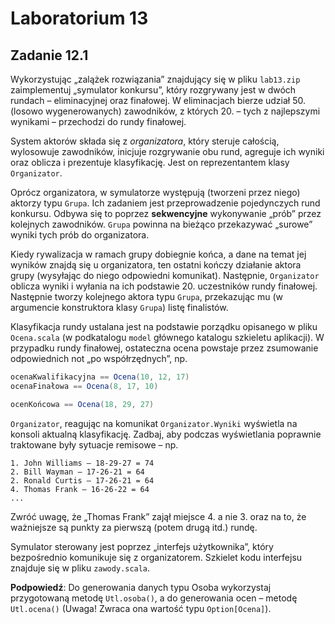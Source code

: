 # Laboratorium 13

## Zadanie 12.1

Wykorzystując „zalążek rozwiązania” znajdujący się w pliku `lab13.zip` zaimplementuj „symulator konkursu”, który rozgrywany jest w dwóch rundach – eliminacyjnej oraz finałowej. W eliminacjach bierze udział 50. (losowo wygenerowanych) zawodników, z których 20. – tych z najlepszymi wynikami – przechodzi do rundy finałowej.

System aktorów składa się z _organizatora_, który steruje całością, wylosowuje zawodników, inicjuje rozgrywanie obu rund, agreguje ich wyniki oraz oblicza i prezentuje klasyfikację. Jest on reprezentantem klasy `Organizator`.

Oprócz organizatora, w symulatorze występują (tworzeni przez niego) aktorzy typu `Grupa`. Ich zadaniem jest przeprowadzenie pojedynczych rund konkursu. Odbywa się to poprzez __sekwencyjne__ wykonywanie „prób” przez kolejnych zawodników. `Grupa` powinna na bieżąco przekazywać „surowe” wyniki tych prób do organizatora.

Kiedy rywalizacja w ramach grupy dobiegnie końca, a dane na temat jej wyników znajdą się u organizatora, ten ostatni kończy działanie aktora grupy (wysyłając do niego odpowiedni komunikat). Następnie, `Organizator` oblicza wyniki i wyłania na ich podstawie 20. uczestników rundy finałowej. Następnie tworzy kolejnego aktora typu `Grupa`, przekazując mu (w argumencie konstruktora klasy `Grupa`) listę finalistów.

Klasyfikacja rundy ustalana jest na podstawie porządku opisanego w pliku `Ocena.scala` (w podkatalogu `model` głównego katalogu szkieletu aplikacji). W przypadku rundy finałowej, ostateczna ocena powstaje przez zsumowanie odpowiednich not „po współrzędnych”, np.
```scala
ocenaKwalifikacyjna == Ocena(10, 12, 17)
ocenaFinałowa == Ocena(8, 17, 10)

ocenKońcowa == Ocena(18, 29, 27)
```

`Organizator`, reagując na komunikat `Organizator.Wyniki` wyświetla na konsoli aktualną klasyfikację. Zadbaj, aby podczas wyświetlania poprawnie traktowane były sytuacje remisowe – np.
```
1. John Williams – 18-29-27 = 74
2. Bill Wayman – 17-26-21 = 64
2. Ronald Curtis – 17-26-21 = 64
4. Thomas Frank – 16-26-22 = 64
...
```

Zwróć uwagę, że „Thomas Frank” zajął miejsce 4. a nie 3. oraz na to, że ważniejsze są punkty za pierwszą (potem drugą itd.) rundę.

Symulator sterowany jest poprzez „interfejs użytkownika”, który bezpośrednio komunikuje się z organizatorem. Szkielet kodu interfejsu znajduje się w pliku `zawody.scala`.

__Podpowiedź__: Do generowania danych typu Osoba wykorzystaj przygotowaną metodę `Utl.osoba()`, a do generowania ocen – metodę `Utl.ocena()` (Uwaga! Zwraca ona wartość typu `Option[Ocena]`).